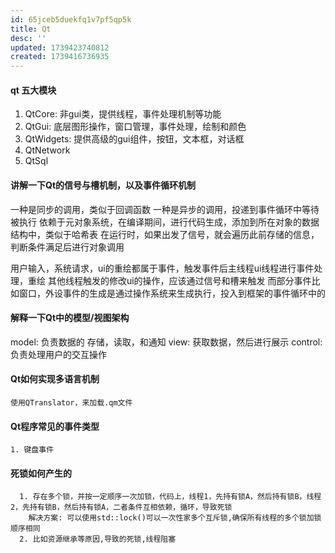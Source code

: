 ```yaml
---
id: 65jceb5duekfq1v7pf5qp5k
title: Qt
desc: ''
updated: 1739423740812
created: 1739416736935
---
```


#### qt 五大模块
1. QtCore: 非gui类，提供线程，事件处理机制等功能
2. QtGui: 底层图形操作，窗口管理，事件处理，绘制和颜色
3. QtWidgets: 提供高级的gui组件，按钮，文本框，对话框
4. QtNetwork
5. QtSql

#### 讲解一下Qt的信号与槽机制，以及事件循环机制
一种是同步的调用，类似于回调函数
一种是异步的调用，投递到事件循环中等待被执行
依赖于元对象系统，在编译期间，进行代码生成，添加到所在对象的数据结构中，类似于哈希表
在运行时，如果出发了信号，就会遍历此前存储的信息，判断条件满足后进行对象调用

用户输入，系统请求，ui的重绘都属于事件，触发事件后主线程ui线程进行事件处理，重绘
其他线程触发的修改ui的操作，应该通过信号和槽来触发
而部分事件比如窗口，外设事件的生成是通过操作系统来生成执行，投入到框架的事件循环中的

#### 解释一下Qt中的模型/视图架构
model: 负责数据的 存储，读取，和通知
view: 获取数据，然后进行展示
control: 负责处理用户的交互操作

#### Qt如何实现多语言机制
    使用QTranslator，来加载.qm文件

#### Qt程序常见的事件类型
    1. 键盘事件

#### 死锁如何产生的
      1. 存在多个锁，并按一定顺序一次加锁，代码上，线程1，先持有锁A，然后持有锁B，线程2，先持有锁B，然后持有锁A，二者条件互相依赖，循环，导致死锁
        解决方案: 可以使用std::lock()可以一次性家多个互斥锁,确保所有线程的多个锁加锁顺序相同
      2. 比如资源继承等原因,导致的死锁,线程阻塞

